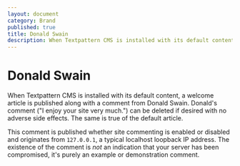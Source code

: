 ```yaml
---
layout: document
category: Brand
published: true
title: Donald Swain
description: When Textpattern CMS is installed with its default content, a welcome article is published along with a comment from Donald Swain.
---
```


# Donald Swain

When Textpattern CMS is installed with its default content, a welcome article is published along with a comment from Donald Swain. Donald's comment ("I enjoy your site very much.") can be deleted if desired with no adverse side effects. The same is true of the default article.

This comment is published whether site commenting is enabled or disabled and originates from `127.0.0.1`, a typical localhost loopback IP address. The existence of the comment is *not* an indication that your server has been compromised, it's purely an example or demonstration comment.
